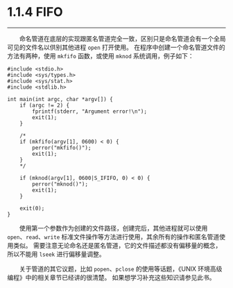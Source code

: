 # 1.1.4 FIFO
***

&emsp;&emsp;命名管道在底层的实现跟匿名管道完全一致，区别只是命名管道会有一个全局可见的文件名以供别其他进程 <code>open</code> 打开使用。
在程序中创建一个命名管道文件的方法有两种，使用 <code>mkfifo</code> 函数，或使用 <code>mknod</code> 系统调用，例子如下：

    #include <stdio.h>
    #include <sys/types.h>
    #include <sys/stat.h>
    #include <stdlib.h>
    
    int main(int argc, char *argv[]) {
        if (argc != 2) {
            fprintf(stderr, "Argument error!\n");
            exit(1);
        }
    
        /*
        if (mkfifo(argv[1], 0600) < 0) {
            perror("mkfifo()");
            exit(1);
        }
        */
        
        if (mknod(argv[1], 0600|S_IFIFO, 0) < 0) {
            perror("mknod()");
            exit(1);
        }
    
        exit(0);
    }
    
&emsp;&emsp;使用第一个参数作为创建的文件路径，创建完后，其他进程就可以使用 <code>open</code>、<code>read</code>、<code>write</code> 标准文件操作等方法进行使用，其余所有的操作和匿名管道使用类似。
需要注意无论命名还是匿名管道，它的文件描述都没有偏移量的概念，所以不能用 <code>lseek</code> 进行偏移量调整。

&emsp;&emsp;关于管道的其它议题，比如 <code>popen</code>、<code>pclose</code> 的使用等话题，《UNIX 环境高级编程》中的相关章节已经讲的很清楚。
如果想学习补充这些知识请参见此书。